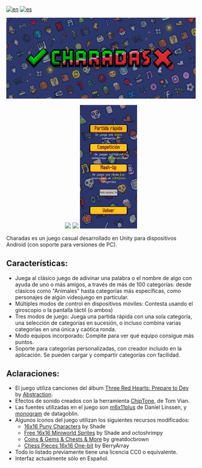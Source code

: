 [![en](https://img.shields.io/badge/lang-en-red.svg)](https://github.com/feliarroyo/Charades/blob/main/README.md)
[![es](https://img.shields.io/badge/lang-es-yellow.svg)](https://github.com/feliarroyo/Charades/blob/main/ReadmeElements/README-es.md)

<p align=center>
  <img src="https://raw.githubusercontent.com/feliarroyo/Charades/main/ReadmeElements/Banner.png">
</p>
<p align=center>
  <img src="https://raw.githubusercontent.com/feliarroyo/Charades/main/ReadmeElements/MainMenu.gif" width="30%">
  <img src="https://raw.githubusercontent.com/feliarroyo/Charades/main/ReadmeElements/CategoryList.gif" width="30%">
  <img src="https://raw.githubusercontent.com/feliarroyo/Charades/main/ReadmeElements/Gameplay.gif" width="30%">
</p>

Charadas es un juego casual desarrollado en Unity para dispositivos Android (con soporte para versiones de PC).
## Características:
- Juega al clásico juego de adivinar una palabra o el nombre de algo con ayuda de uno o más amigos, a través de más de 100 categorías: desde clásicos como "Animales" hasta categorías más específicas, como personajes de algún videojuego en particular.
- Múltiples modos de control en dispositivos móviles: Contesta usando el giroscopio o la pantalla táctil (o ambos)
- Tres modos de juego: Juega una partida rápida con una sola categoría, una selección de categorías en sucesión, o incluso combina varias categorías en una única y caótica ronda.
- Modo equipos incorporado: Compite para ver qué equipo consigue más puntos.
- Soporte para categorías personalizadas, con creador incluido en la aplicación. Se pueden cargar y compartir categorías con facilidad.

## Aclaraciones:
- El juego utiliza canciones del álbum [Three Red Hearts: Prepare to Dev](https://tallbeard.itch.io/three-red-hearts-prepare-to-dev) by [Abstraction](https://abstractionmusic.com/).
- Efectos de sonido creados con la herramienta [ChipTone](https://sfbgames.itch.io/chiptone), de Tom Vian.
- Las fuentes utilizadas en el juego son [m6x11plus](https://managore.itch.io/m6x11) de Daniel Linssen, y [monogram](https://datagoblin.itch.io/monogram) de datagoblin.
- Algunos íconos del juego utilizan los siguientes recursos modificados:
  - [16x16 Puny Characters](https://merchant-shade.itch.io/16x16-puny-characters) by Shade
  - [Free 16x16 Miniworld Sprites](https://merchant-shade.itch.io/16x16-mini-world-sprites) by Shade and octoshrimpy
  - [Coins & Gems & Chests & More](https://greatdocbrown.itch.io/coins-gems-etc) by greatdocbrown
  - [Chess Pieces 16x16 One-bit](https://berryarray.itch.io/chess-pieces-16x16-one-bit) by BerryArray
- Todo lo listado previamente tiene una licencia CC0 o equivalente.
- Interfaz actualmente sólo en Español.
